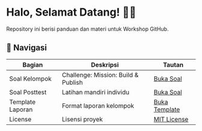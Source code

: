 # Halo, Selamat Datang! 🙋‍♂️

Repository ini berisi panduan dan materi untuk Workshop GitHub.

## 🔗 Navigasi

| Bagian | Deskripsi | Tautan |
|---|---|---|
| Soal Kelompok | Challenge: Mission: Build & Publish | [Buka Soal](./soal/kelompok.md) |
| Soal Posttest | Latihan mandiri individu | [Buka Soal](./soal/rumahan.md) |
| Template Laporan | Format laporan kelompok | [Buka Template](./docs/laporan.md) |
| License | Lisensi proyek | [MIT License](./LICENSE) |



